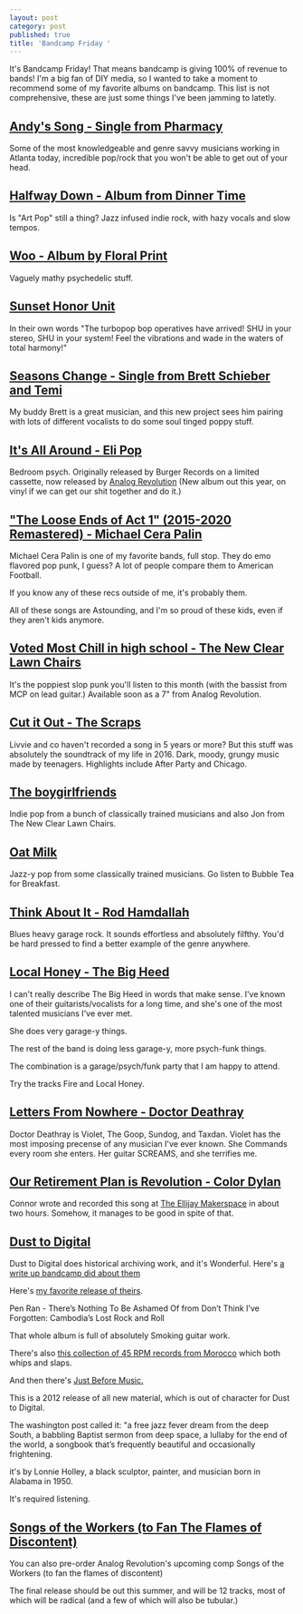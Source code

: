 ```yaml
---
layout: post
category: post
published: true
title: 'Bandcamp Friday '
---
```

It's Bandcamp Friday! That means bandcamp is giving 100% of revenue to bands! I'm a big fan of DIY media, so I wanted to take a moment to recommend some of my favorite albums on bandcamp. This list is not comprehensive, these are just some things I've been jamming to latetly.  



## [Andy's Song - Single from Pharmacy](https://pharmacy21.bandcamp.com/track/andys-song)

Some of the most knowledgeable and genre savvy musicians working in Atlanta today, incredible pop/rock that you won't be able to get out of your head. 

## [Halfway Down - Album from Dinner Time](https://dinner-time.bandcamp.com/album/halfway-down)

Is "Art Pop" still a thing? Jazz infused indie rock, with hazy vocals and slow tempos. 

## [Woo - Album by Floral Print](https://floralprint.bandcamp.com/album/woo)

Vaguely mathy psychedelic stuff.

## [Sunset Honor Unit](https://shuatl.bandcamp.com/album/sunset-honor-unit)

In their own words "The turbopop bop operatives have arrived! SHU in your stereo, SHU in your system! Feel the vibrations and wade in the waters of total harmony!" 

## [Seasons Change - Single from Brett Schieber and Temi](https://brettschieber.bandcamp.com/album/seasons-change-my-summer-flame)

My buddy Brett is a great musician, and this new project sees him pairing with lots of different vocalists to do some soul tinged poppy stuff.


## [It's All Around - Eli Pop](https://elipopmusic.bandcamp.com/album/its-all-around)

Bedroom psych. Originally released by Burger Records on a limited cassette, now released by [Analog Revolution](https://analogrevolution.com) (New album out this year, on vinyl if we can get our shit together and do it.)

## ["The Loose Ends of Act 1" (2015​-​2020 Remastered)  - Michael Cera Palin ](https://michaelcerapalin.bandcamp.com/album/the-loose-ends-of-act-1-2015-2020-remastered)

Michael Cera Palin is one of my favorite bands, full stop. They do emo flavored pop punk, I guess? A lot of people compare them to American Football. 

If you know any of these recs outside of me, it's probably them. 

All of these songs are Astounding, and I'm so proud of these kids, even if they aren't kids anymore.


## [Voted Most Chill in high school - The New Clear Lawn Chairs](https://thenewclearlawnchairs.bandcamp.com/album/voted-most-chill-in-high-school)

It's the poppiest slop punk you'll listen to this month (with the bassist from MCP on lead guitar.) Available soon as a 7" from Analog Revolution. 

## [Cut it Out - The Scraps](https://thescrapsmusic.bandcamp.com/album/cut-it-out)

Livvie and co haven't recorded a song in 5 years or more? But this stuff was absolutely the soundtrack of my life in 2016. Dark, moody, grungy music made by teenagers. Highlights include After Party and Chicago.

## [The boygirlfriends](https://theboygirlfriends.bandcamp.com/)

Indie pop from a bunch of classically trained musicians and also Jon from The New Clear Lawn Chairs.

## [Oat Milk](https://oatmilkmusic.bandcamp.com/)

Jazz-y pop from some classically trained musicians. Go listen to Bubble Tea for Breakfast. 

## [Think About It - Rod Hamdallah](https://rodhamdallah.bandcamp.com/album/think-about-it-ep)

Blues heavy garage rock. It sounds effortless and absolutely filfthy. You'd be hard pressed to find a better example of the genre anywhere. 

## [Local Honey - The Big Heed](https://thebigheed.bandcamp.com/album/local-honey)

I can't really describe The Big Heed in words that make sense. I've known one of their guitarists/vocalists for a long time, and she's one of the most talented musicians I've ever met. 

She does very garage-y things. 

The rest of the band is doing less garage-y, more psych-funk things. 

The combination is a garage/psych/funk party that I am happy to attend. 

Try the tracks Fire and Local Honey.

## [Letters From Nowhere - Doctor Deathray](https://doctordeathray.bandcamp.com/album/letters-from-nowhere-vol-1?label=1708079041&tab=music)

Doctor Deathray is Violet, The Goop, Sundog, and Taxdan. Violet has the most imposing precense of any musician I've ever known. She Commands every room she enters. Her guitar SCREAMS, and she terrifies me. 

## [Our Retirement Plan is Revolution - Color Dylan](https://connordylan.bandcamp.com/track/our-retirement-plan-is-revolution-rough-mix?label=1708079041&tab=music)

Connor wrote and recorded this song at [The Ellijay Makerspace](https://ellijaymakerspace.org) in about two hours. Somehow, it manages to be good in spite of that. 

## [Dust to Digital](https://dusttodigital.bandcamp.com/music)

Dust to Digital does historical archiving work, and it's Wonderful. Here's [a write up bandcamp did about them](https://daily.bandcamp.com/label-profile/dust-to-digital-label-profile)

Here's [my favorite release of theirs](https://dusttodigital.bandcamp.com/track/there-s-nothing-to-be-ashamed-of).

Pen Ran - There’s Nothing To Be Ashamed Of
from Don’t Think I’ve Forgotten: Cambodia’s Lost Rock and Roll 

That whole album is full of absolutely Smoking guitar work.

There's also [this collection of 45 RPM records from Morocco](https://dusttodigital.bandcamp.com/album/kassidat-raw-45s-from-morocco) which both whips and slaps.

And then there's [Just Before Music.](https://dusttodigital.bandcamp.com/album/just-before-music)

This is a 2012 release of all new material, which is out of character for Dust to Digital. 

The washington post called it: "a free jazz fever dream from the deep South, a babbling Baptist sermon from deep space, a lullaby for the end of the world, a songbook that’s frequently beautiful and occasionally frightening.

it's by  Lonnie Holley, a black sculptor, painter, and musician born in Alabama in 1950. 

It's required listening.

## [Songs of the Workers (to Fan The Flames of Discontent)](https://analogrevolution.bandcamp.com/album/songs-of-the-worker-to-fan-the-flames-of-discontent)

You can also pre-order Analog Revolution's upcoming comp Songs of the Workers (to fan the flames of discontent)

The final release should be out this summer, and will be 12 tracks, most of which will be radical (and a few of which will also be tubular.)
